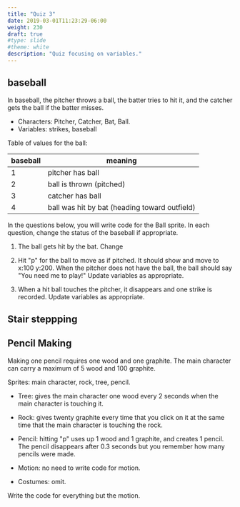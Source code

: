```yaml
---
title: "Quiz 3"
date: 2019-03-01T11:23:29-06:00
weight: 230
draft: true
#type: slide
#theme: white
description: "Quiz focusing on variables."
---
```


## baseball

   In baseball, the pitcher throws a ball, the batter tries to hit it,
   and the catcher gets the ball if the batter misses.
   
   - Characters: Pitcher, Catcher, Bat, Ball.
   - Variables: strikes, baseball

  Table of values for the ball:
       
| baseball | meaning                  |
|----------|--------------------------|
|     1    | pitcher has ball         |
|     2    | ball is thrown (pitched) |
|     3    | catcher has ball         |
|     4    | ball was hit by bat (heading toward outfield) |


In the questions below, you will write code for the Ball sprite. In
each question, change the status of the baseball if appropriate.

1. The ball gets hit by the bat. Change

2. Hit "p" for the ball to move as if pitched. It should show and move
   to x:100 y:200. When the pitcher does not have the ball, the ball
   should say "You need me to play!" Update variables as appropriate.
   
3. When a hit ball touches the pitcher, it disappears and one strike
 is recorded. Update variables as appropriate.

## Stair steppping

## Pencil Making

Making one pencil requires one wood and one graphite. The main
character can carry a maximum of 5 wood and 100 graphite.

Sprites: main character, rock, tree, pencil.

* Tree: gives the main character one wood every 2 seconds when the
  main character is touching it.
  
* Rock: gives twenty graphite every time that you click on it at the
  same time that the main character is touching the rock.

* Pencil: hitting "p" uses up 1 wood and 1 graphite, and creates 1
  pencil. The pencil disappears after 0.3 seconds but you remember how
  many pencils were made.

* Motion: no need to write code for motion.
* Costumes: omit. 
  
Write the code for everything but the motion.
